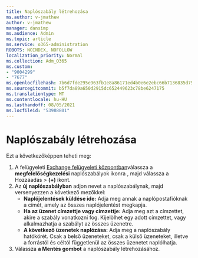 ```yaml
---
title: Naplószabály létrehozása
ms.author: v-jmathew
author: v-jmathew
manager: dansimp
ms.audience: Admin
ms.topic: article
ms.service: o365-administration
ROBOTS: NOINDEX, NOFOLLOW
localization_priority: Normal
ms.collection: Adm_O365
ms.custom:
- "9004299"
- "7677"
ms.openlocfilehash: 7b6d7fde295e963fb1e8a86171ed4b0e6e2ebc66b7136835d75f5f8c1b19f9de
ms.sourcegitcommit: b5f7da89a650d2915dc652449623c78be6247175
ms.translationtype: MT
ms.contentlocale: hu-HU
ms.lasthandoff: 08/05/2021
ms.locfileid: "53988801"
---
```

# <a name="create-a-journal-rule"></a>Naplószabály létrehozása

Ezt a következőképpen teheti meg:

1. A felügyeleti [Exchange felügyeleti központban](https://go.microsoft.com/fwlink/p/?linkid=2059104)válassza a **megfelelőségkezelési** naplószabályok ikonra , majd válassza a Hozzáadás  >   **(+)** ikont.
2. Az **új naplószabályban** adjon nevet a naplószabálynak, majd versenyezzen a következő mezőkkel:  
    - **Naplójelentések küldése ide:** Adja meg annak a naplópostafióknak a címét, amely az összes naplójelentést megkapja.  
    - **Ha az üzenet címzettje vagy címzettje:** Adja meg azt a címzettet, akire a szabály vonatkozni fog. Kijelölhet egy adott címzettet, vagy alkalmazhatja a szabályt az összes üzenetre.  
    - **A következő üzenetek naplózása:** Adja meg a naplószabály hatókörét. Csak a belső üzeneteket, csak a külső üzeneteket, illetve a forrástól és céltól függetlenül az összes üzenetet naplólhatja.
3. Válassza **a Mentés gombot** a naplószabály létrehozásához.
